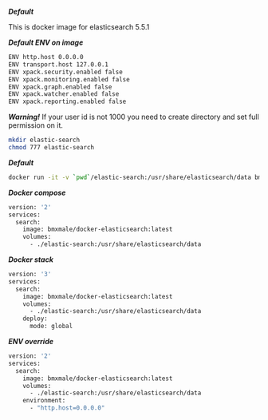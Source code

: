 ***Default***

This is docker image for elasticsearch 5.5.1 


***Default ENV on image***
```bash
ENV http.host 0.0.0.0
ENV transport.host 127.0.0.1
ENV xpack.security.enabled false
ENV xpack.monitoring.enabled false
ENV xpack.graph.enabled false
ENV xpack.watcher.enabled false
ENV xpack.reporting.enabled false
```

***Warning!***
If your user id is not 1000 you need to create directory and set full permission on it.

```bash
mkdir elastic-search
chmod 777 elastic-search
```

***Default*** 

```bash
docker run -it -v `pwd`/elastic-search:/usr/share/elasticsearch/data bmxmale/docker-elasticsearch:latest
```

***Docker compose***

```bash
version: '2'
services:
  search:
    image: bmxmale/docker-elasticsearch:latest
    volumes:
      - ./elastic-search:/usr/share/elasticsearch/data
```

***Docker stack***

```bash
version: '3'
services:
  search:
    image: bmxmale/docker-elasticsearch:latest
    volumes:
      - ./elastic-search:/usr/share/elasticsearch/data
    deploy:
      mode: global
```

***ENV override***

```bash
version: '2'
services:
  search:
    image: bmxmale/docker-elasticsearch:latest
    volumes:
      - ./elastic-search:/usr/share/elasticsearch/data
    environment:
      - "http.host=0.0.0.0"
```